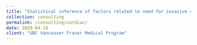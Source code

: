```yaml
---
title: "Statistical inference of factors related to need for invasive cardiac surgery"
collection: consulting
permalink: /consulting/cardiac/
date: 2020-04-16
client: "UBC Vancouver Fraser Medical Program"
---
```


